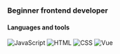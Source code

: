 ### Beginner frontend developer

#### Languages and tools
![JavaScript](https://img.shields.io/badge/-JavaScript-0b3a5c?style=for-the-badge&logo=javascript)
![HTML](https://img.shields.io/badge/-HTML-0b3a5c?style=for-the-badge&logo=html5)
![CSS](https://img.shields.io/badge/-CSS-0b3a5c?style=for-the-badge&logo=css3)
![Vue](https://img.shields.io/badge/-Vue-0b3a5c?style=for-the-badge&logo=vuedotjs)



<!--
**Daria-Petrova/Daria-Petrova** is a ✨ _special_ ✨ repository because its `README.md` (this file) appears on your GitHub profile.

Here are some ideas to get you started:

- 🔭 I’m currently working on ...
- 🌱 I’m currently learning ...
- 👯 I’m looking to collaborate on ...
- 🤔 I’m looking for help with ...
- 💬 Ask me about ...
- 📫 How to reach me: ...
- 😄 Pronouns: ...
- ⚡ Fun fact: ...
-->
